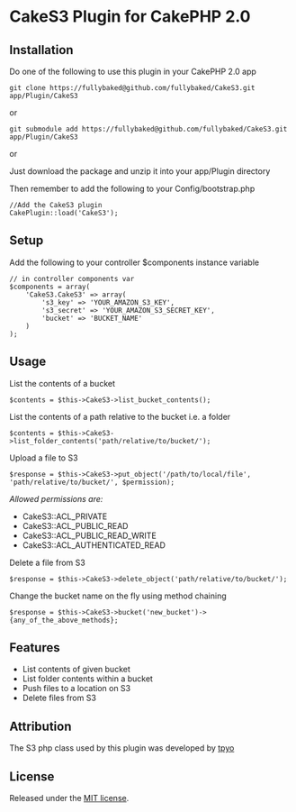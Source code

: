 # CakeS3 Plugin for CakePHP 2.0

## Installation

Do one of the following to use this plugin in your CakePHP 2.0 app

	git clone https://fullybaked@github.com/fullybaked/CakeS3.git app/Plugin/CakeS3
	
or

	git submodule add https://fullybaked@github.com/fullybaked/CakeS3.git app/Plugin/CakeS3
	
or

Just download the package and unzip it into your app/Plugin directory


Then remember to add the following to your Config/bootstrap.php

	//Add the CakeS3 plugin
	CakePlugin::load('CakeS3');

## Setup

Add the following to your controller $components instance variable
	
	// in controller components var
	$components = array(
		'CakeS3.CakeS3' => array(
			's3_key' => 'YOUR_AMAZON_S3_KEY',
			's3_secret' => 'YOUR_AMAZON_S3_SECRET_KEY',
			'bucket' => 'BUCKET_NAME'
		)
	);
	
## Usage
	
List the contents of a bucket

	$contents = $this->CakeS3->list_bucket_contents();
	
List the contents of a path relative to the bucket i.e. a folder	

	$contents = $this->CakeS3->list_folder_contents('path/relative/to/bucket/');
	
Upload a file to S3
	
	$response = $this->CakeS3->put_object('/path/to/local/file', 'path/relative/to/bucket/', $permission);
	
_Allowed permissions are:_

 * CakeS3::ACL\_PRIVATE
 * CakeS3::ACL\_PUBLIC\_READ
 * CakeS3::ACL\_PUBLIC\_READ\_WRITE
 * CakeS3::ACL\_AUTHENTICATED\_READ
	
Delete a file from S3

	$response = $this->CakeS3->delete_object('path/relative/to/bucket/');
	
Change the bucket name on the fly using method chaining	

	$response = $this->CakeS3->bucket('new_bucket')->{any_of_the_above_methods};
	
	

## Features

* List contents of given bucket
* List folder contents within a bucket
* Push files to a location on S3 
* Delete files from S3

## Attribution

The S3 php class used by this plugin was developed by [tpyo](https://github.com/tpyo/amazon-s3-php-class)

## License

Released under the [MIT license](http://www.opensource.org/licenses/MIT).
